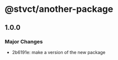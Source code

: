 # @stvct/another-package

## 1.0.0

### Major Changes

- 2b6191e: make a version of the new package

